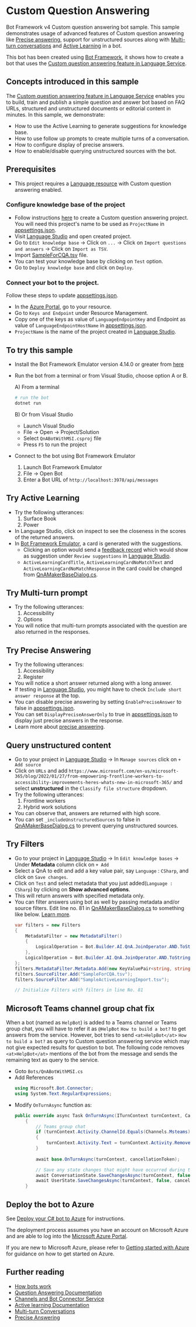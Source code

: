 # Custom Question Answering

Bot Framework v4 Custom question answering bot sample. This sample demonstrates usage of advanced features of Custom question answering like [Precise answering][PA], support for unstructured sources along with [Multi-turn conversations][MT] and [Active Learning][AL] in a bot.

This bot has been created using [Bot Framework][BF], it shows how to create a bot that uses the [Custom question answering feature in Language Service][LS].

## Concepts introduced in this sample
The [Custom question answering feature in Language Service][LS] enables you to build, train and publish a simple question and answer bot based on FAQ URLs, structured and unstructured documents or editorial content in minutes. In this sample, we demonstrate:
- How to use the Active Learning to generate suggestions for knowledge base.
- How to use follow up prompts to create multiple turns of a conversation.
- How to configure display of precise answers.
- How to enable/disable querying unstructured sources with the bot.

## Prerequisites
- This project requires a [Language resource](https://aka.ms/create-language-resource) with Custom question answering enabled.

### Configure knowledge base of the project
- Follow instructions [here][Quickstart] to create a Custom question answering project. You will need this project's name to be used as `ProjectName` in [appsettings.json](appsettings.json).
- Visit [Language Studio][LS] and open created project.
- Go to `Edit knowledge base` -> Click on `...` -> Click on `Import questions and answers` -> Click on `Import as TSV`.
- Import [SampleForCQA.tsv](CognitiveModels/SampleForCQA.tsv) file.
- You can test your knowledge base by clicking on `Test` option.
- Go to `Deploy knowledge base` and click on `Deploy`.

### Connect your bot to the project.
Follow these steps to update [appsettings.json](appsettings.json).
- In the [Azure Portal][Azure], go to your resource.
- Go to `Keys and Endpoint` under Resource Management.
- Copy one of the keys as value of `LanguageEndpointKey` and Endpoint as value of `LanguageEndpointHostName` in [appsettings.json](appsettings.json).
- `ProjectName` is the name of the project created in [Language Studio][LS].

## To try this sample

- Install the Bot Framework Emulator version 4.14.0 or greater from [here][BFE]
- Run the bot from a terminal or from Visual Studio, choose option A or B.

  A) From a terminal

  ```bash
  # run the bot
  dotnet run
  ```

  B) Or from Visual Studio
  - Launch Visual Studio
  - File -> Open -> Project/Solution
  - Select `QnABotWithMSI.csproj` file
  - Press `F5` to run the project
- Connect to the bot using Bot Framework Emulator
  1) Launch Bot Framework Emulator
  2) File -> Open Bot
  3) Enter a Bot URL of `http://localhost:3978/api/messages`

## Try Active Learning
- Try the following utterances:
  1) Surface Book
  2) Power
- In Language Studio, click on inspect to see the closeness in the scores of the returned answers.
- In [Bot Framework Emulator][BFE], a card is generated with the suggestions.
  - Clicking an option would send a [feedback record](https://docs.microsoft.com/en-us/rest/api/cognitiveservices/questionanswering/question-answering-projects/add-feedback) which would show as suggestion under `Review suggestions` in [Language Studio][LS].
  - `ActiveLearningCardTitle`, `ActiveLearningCardNoMatchText` and `ActiveLearningCardNoMatchResponse` in the card could be changed from [QnAMakerBaseDialog.cs](Dialogs/QnAMakerBaseDialog.cs).

## Try Multi-turn prompt
- Try the following utterances:
  1) Accessibility
  2) Options
- You will notice that multi-turn prompts associated with the question are also returned in the responses.

## Try Precise Answering
- Try the following utterances:
  1) Accessibility
  2) Register
- You will notice a short answer returned along with a long answer.
- If testing in [Language Studio][LS], you might have to check `Include short answer response` at the top.
- You can disable precise answering by setting `EnablePreciseAnswer` to false in [appsettings.json](appsettings.json).
- You can set `DisplayPreciseAnswerOnly` to true in [appsettings.json](appsettings.json) to display just precise answers in the response.
- Learn more about [precise answering][PA].

## Query unstructured content
- Go to your project in [Language Studio][LS] -> In `Manage sources` click on `+ Add source`
- Click on `URLs` and add `https://www.microsoft.com/en-us/microsoft-365/blog/2022/01/27/from-empowering-frontline-workers-to-accessibility-improvements-heres-whats-new-in-microsoft-365/` and select **unstructured** in the `Classify file structure` dropdown.
- Try the following utterances:
  1) Frontline workers
  2) Hybrid work solutions
- You can observe that, answers are returned with high score.
- You can set `_includeUnstructuredSources` to false in [QnAMakerBaseDialog.cs](Dialogs/QnAMakerBaseDialog.cs) to prevent querying unstructured sources.

## Try Filters
- Go to your project in [Language Studio][LS] -> In `Edit knowledge bases` -> Under **Metadata** column click on `+ Add`
- Select a QnA to edit and add a key value pair, say `Language` : `CSharp`, and click on `Save changes`.
- Click on `Test` and select metadata that you just added(`Language : CSharp`) by clicking on **Show advanced options**.
- This will return answers with specified metadata only.
- You can filter answers using bot as well by passing metadata and/or source filters. Edit line no. 81 in [QnAMakerBaseDialog.cs](Dialogs/QnAMakerBaseDialog.cs) to something like below. [Learn more](https://docs.microsoft.com/en-us/rest/api/cognitiveservices/questionanswering/question-answering/get-answers#queryfilters).
    ```csharp
    var filters = new Filters
    {
        MetadataFilter = new MetadataFilter()
        {
            LogicalOperation = Bot.Builder.AI.QnA.JoinOperator.AND.ToString()
        },
        LogicalOperation = Bot.Builder.AI.QnA.JoinOperator.AND.ToString()
    };
    filters.MetadataFilter.Metadata.Add(new KeyValuePair<string, string>("Language", "CSharp"));
    filters.SourceFilter.Add("SampleForCQA.tsv");
    filters.SourceFilter.Add("SampleActiveLearningImport.tsv");
    
    // Initialize Filters with filters in line No. 81
    ```    

## Microsoft Teams channel group chat fix
When a bot (named as `HelpBot`) is added to a Teams channel or Teams group chat, you will have to refer it as `@HelpBot` `How to build a bot?` to get answers from the service.
However, bot tries to send `<at>HelpBot</at>` `How to build a bot?` as query to Custom question answering service which may not give expected results for question to bot. The following code removes `<at>HelpBot</at>` mentions of the bot from the message and sends the remaining text as query to the service.
- Goto `Bots/QnABotWithMSI.cs`
- Add References
    ```csharp
    using Microsoft.Bot.Connector;
    using System.Text.RegularExpressions;
    ```
- Modify `OnTurnAsync` function as:
    ```csharp
    public override async Task OnTurnAsync(ITurnContext turnContext, CancellationToken cancellationToken = default)
        {
            // Teams group chat
            if (turnContext.Activity.ChannelId.Equals(Channels.Msteams))
            {
                turnContext.Activity.Text = turnContext.Activity.RemoveRecipientMention();
            }
            
            await base.OnTurnAsync(turnContext, cancellationToken);

            // Save any state changes that might have occurred during the turn.
            await ConversationState.SaveChangesAsync(turnContext, false, cancellationToken);
            await UserState.SaveChangesAsync(turnContext, false, cancellationToken);
        }
    ```

## Deploy the bot to Azure
See [Deploy your C# bot to Azure][50] for instructions.

The deployment process assumes you have an account on Microsoft Azure and are able to log into the [Microsoft Azure Portal][Azure].

If you are new to Microsoft Azure, please refer to [Getting started with Azure][70] for guidance on how to get started on Azure.

## Further reading
- [How bots work][90]
- [Question Answering Documentation](https://docs.microsoft.com/en-us/azure/cognitive-services/language-service/question-answering/overview)
- [Channels and Bot Connector Service](https://docs.microsoft.com/en-us/azure/bot-service/bot-concepts?view=azure-bot-service-4.0)
- [Active learning Documentation][AL]
- [Multi-turn Conversations][MT]
- [Precise Answering][PA]

[50]: https://docs.microsoft.com/en-us/azure/bot-service/bot-builder-howto-deploy-azure?view=azure-bot-service-4.0
[70]: https://azure.microsoft.com/get-started/
[90]: https://docs.microsoft.com/en-us/azure/bot-service/bot-builder-basics?view=azure-bot-service-4.0
[100]: https://docs.microsoft.com/en-us/azure/bot-service/bot-service-overview-introduction?view=azure-bot-service-4.0
[110]: https://docs.microsoft.com/en-us/azure/bot-service/?view=azure-bot-service-4.0
[140]: https://portal.azure.com

[LS]: https://language.cognitive.azure.com/
[MT]: https://docs.microsoft.com/en-us/azure/cognitive-services/language-service/question-answering/tutorials/guided-conversations
[AL]: https://docs.microsoft.com/en-us/azure/cognitive-services/language-service/question-answering/tutorials/active-learning
[PA]: https://docs.microsoft.com/en-us/azure/cognitive-services/language-service/question-answering/concepts/precise-answering
[BF]: https://dev.botframework.com/
[Quickstart]: https://docs.microsoft.com/en-us/azure/cognitive-services/language-service/question-answering/quickstart/sdk
[Azure]: https://portal.azure.com/
[BFE]: https://github.com/Microsoft/BotFramework-Emulator/releases